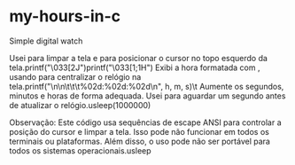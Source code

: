 # my-hours-in-c
Simple digital watch 

Usei para limpar a tela e para posicionar o cursor no topo esquerdo da tela.printf("\033[2J")printf("\033[1;1H")
Exibi a hora formatada com , usando para centralizar o relógio na tela.printf("\n\n\t\t\t%02d:%02d:%02d\n", h, m, s)\t
Aumente os segundos, minutos e horas de forma adequada.
Usei para aguardar um segundo antes de atualizar o relógio.usleep(1000000)


Observação: Este código usa sequências de escape ANSI para controlar a posição do cursor e limpar a tela. Isso pode não funcionar em todos os terminais ou plataformas. Além disso, o uso pode não ser portável para todos os sistemas operacionais.usleep
